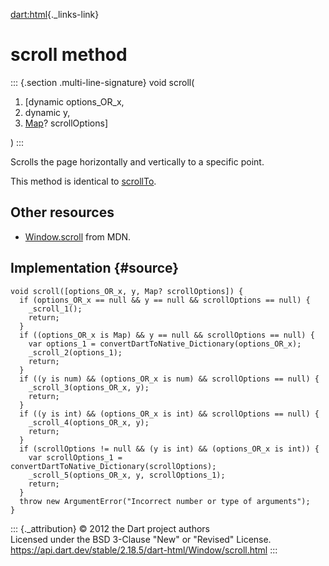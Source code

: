 [dart:html](../../dart-html/dart-html-library){._links-link}

scroll method
=============

::: {.section .multi-line-signature}
void scroll(

1.  \[dynamic options\_OR\_x,
2.  dynamic y,
3.  [Map](../../dart-core/map-class)? scrollOptions\]

)
:::

Scrolls the page horizontally and vertically to a specific point.

This method is identical to [scrollTo](scrollto).

Other resources
---------------

-   [Window.scroll](https://developer.mozilla.org/en-US/docs/Web/API/Window/scroll)
    from MDN.

Implementation {#source}
--------------

``` {.language-dart data-language="dart"}
void scroll([options_OR_x, y, Map? scrollOptions]) {
  if (options_OR_x == null && y == null && scrollOptions == null) {
    _scroll_1();
    return;
  }
  if ((options_OR_x is Map) && y == null && scrollOptions == null) {
    var options_1 = convertDartToNative_Dictionary(options_OR_x);
    _scroll_2(options_1);
    return;
  }
  if ((y is num) && (options_OR_x is num) && scrollOptions == null) {
    _scroll_3(options_OR_x, y);
    return;
  }
  if ((y is int) && (options_OR_x is int) && scrollOptions == null) {
    _scroll_4(options_OR_x, y);
    return;
  }
  if (scrollOptions != null && (y is int) && (options_OR_x is int)) {
    var scrollOptions_1 = convertDartToNative_Dictionary(scrollOptions);
    _scroll_5(options_OR_x, y, scrollOptions_1);
    return;
  }
  throw new ArgumentError("Incorrect number or type of arguments");
}
```

::: {._attribution}
© 2012 the Dart project authors\
Licensed under the BSD 3-Clause \"New\" or \"Revised\" License.\
<https://api.dart.dev/stable/2.18.5/dart-html/Window/scroll.html>
:::

